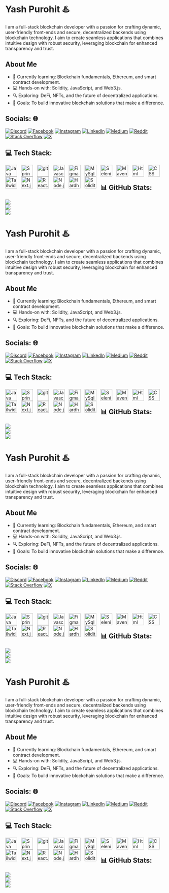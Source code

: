 # Yash Purohit ♨️   
I am a full-stack blockchain developer with a passion for crafting dynamic, user-friendly front-ends and secure, decentralized backends using blockchain technology. I aim to create seamless applications that combines intuitive design with robust security, leveraging blockchain for enhanced transparency and trust.

## About Me
- 🌱 Currently learning: Blockchain fundamentals, Ethereum, and smart contract development.
- 💻 Hands-on with: Solidity, JavaScript, and Web3.js.
- 🔍 Exploring: DeFi, NFTs, and the future of decentralized applications.
- 🎯 Goals: To build innovative blockchain solutions that make a difference.

## Socials: 🌐
[![Discord](https://img.shields.io/badge/Discord-%237289DA.svg?logo=discord&logoColor=white)](https://discord.gg/768470343895089162) [![Facebook](https://img.shields.io/badge/Facebook-%231877F2.svg?logo=Facebook&logoColor=white)](https://facebook.com/yashgpurohit.98) [![Instagram](https://img.shields.io/badge/Instagram-%23E4405F.svg?logo=Instagram&logoColor=white)](https://instagram.com/yashpurohit.98) [![LinkedIn](https://img.shields.io/badge/LinkedIn-%230077B5.svg?logo=linkedin&logoColor=white)](https://linkedin.com/in/yashpurohit98) [![Medium](https://img.shields.io/badge/Medium-12100E?logo=medium&logoColor=white)](https://medium.com/@yashpurohit98) [![Reddit](https://img.shields.io/badge/Reddit-%23FF4500.svg?logo=Reddit&logoColor=white)](https://reddit.com/user/yashpurohit98) [![Stack Overflow](https://img.shields.io/badge/-Stackoverflow-FE7A16?logo=stack-overflow&logoColor=white)](https://stackoverflow.com/users/28076977) [![X](https://img.shields.io/badge/X-black.svg?logo=X&logoColor=white)](https://x.com/yashpurohit98) 

## 💻 Tech Stack:
<img align="left" alt="Java" width="37px" style="padding-right:10px;" src="https://cdn.jsdelivr.net/gh/devicons/devicon@latest/icons/java/java-original.svg"/>

<img align="left" alt="Spring" width="37px" style="padding-right:10px;" src="https://cdn.jsdelivr.net/gh/devicons/devicon@latest/icons/spring/spring-original-wordmark.svg" />

<img align="left" alt="git" width="37px" style="padding-right:10px;" src="https://cdn.jsdelivr.net/gh/devicons/devicon@latest/icons/git/git-original.svg"/>

<img align="left" alt="Javascript" width="37px" style="padding-right:10px;" src="https://cdn.jsdelivr.net/gh/devicons/devicon@latest/icons/javascript/javascript-original.svg" />

<img align="left" alt="Figma" width="37px" style="padding-right:10px;" src="https://cdn.jsdelivr.net/gh/devicons/devicon@latest/icons/figma/figma-original.svg" />

<img align="left" alt="MySql" width="37px" style="padding-right:10px;" src="https://cdn.jsdelivr.net/gh/devicons/devicon@latest/icons/mysql/mysql-original-wordmark.svg" />

<img align="left" alt="Selenium" width="37px" style="padding-right:10px;" src="https://cdn.jsdelivr.net/gh/devicons/devicon@latest/icons/selenium/selenium-original.svg" />

<img align="left" alt="Maven" width="37px" style="padding-right:10px;" src="https://cdn.jsdelivr.net/gh/devicons/devicon@latest/icons/mongodb/mongodb-original-wordmark.svg" />

<img align="left" alt="Html" width="37px" style="padding-right:10px;" src="https://cdn.jsdelivr.net/gh/devicons/devicon@latest/icons/html5/html5-original-wordmark.svg" />

<img align="left" alt="CSS" width="37px" style="padding-right:10px;" src="https://cdn.jsdelivr.net/gh/devicons/devicon@latest/icons/css3/css3-original-wordmark.svg" />

<img align="left" alt="Tailwid" width="37px" style="padding-right:10px;" src="https://cdn.jsdelivr.net/gh/devicons/devicon@latest/icons/tailwindcss/tailwindcss-original.svg" />

<img align="left" alt="Next.js" width="37px" style="padding-right:10px;" src="https://cdn.jsdelivr.net/gh/devicons/devicon@latest/icons/nextjs/nextjs-original.svg" />

<img align="left" alt="React.js" width="37px" style="padding-right:10px;" src="https://cdn.jsdelivr.net/gh/devicons/devicon@latest/icons/react/react-original-wordmark.svg" />

<img align="left" alt="Node.js" width="37px" style="padding-right:10px;" src="https://cdn.jsdelivr.net/gh/devicons/devicon@latest/icons/nodejs/nodejs-original-wordmark.svg" />

<img align="left" alt="Hardhat" width="37px" style="padding-right:10px;" src="https://cdn.jsdelivr.net/gh/devicons/devicon@latest/icons/hardhat/hardhat-original.svg" />

<img align="left" alt="Solidity" width="37px" style="padding-right:10px;" src="https://cdn.jsdelivr.net/gh/devicons/devicon@latest/icons/solidity/solidity-original.svg" />
 
<br />

#

## 📊 GitHub Stats:
![](https://github-readme-stats.vercel.app/api?username=yashpurohit98&theme=one_dark_pro&hide_border=true&include_all_commits=false&count_private=true)<br/>
![](https://github-readme-streak-stats.herokuapp.com/?user=yashpurohit98&theme=one_dark_pro&hide_border=true)<br/>
![](https://github-readme-stats.vercel.app/api/top-langs/?username=yashpurohit98&theme=one_dark_pro&hide_border=true&include_all_commits=false&count_private=true&layout=compact)
# Yash Purohit ♨️   
I am a full-stack blockchain developer with a passion for crafting dynamic, user-friendly front-ends and secure, decentralized backends using blockchain technology. I aim to create seamless applications that combines intuitive design with robust security, leveraging blockchain for enhanced transparency and trust.

## About Me
- 🌱 Currently learning: Blockchain fundamentals, Ethereum, and smart contract development.
- 💻 Hands-on with: Solidity, JavaScript, and Web3.js.
- 🔍 Exploring: DeFi, NFTs, and the future of decentralized applications.
- 🎯 Goals: To build innovative blockchain solutions that make a difference.

## Socials: 🌐
[![Discord](https://img.shields.io/badge/Discord-%237289DA.svg?logo=discord&logoColor=white)](https://discord.gg/768470343895089162) [![Facebook](https://img.shields.io/badge/Facebook-%231877F2.svg?logo=Facebook&logoColor=white)](https://facebook.com/yashgpurohit.98) [![Instagram](https://img.shields.io/badge/Instagram-%23E4405F.svg?logo=Instagram&logoColor=white)](https://instagram.com/yashpurohit.98) [![LinkedIn](https://img.shields.io/badge/LinkedIn-%230077B5.svg?logo=linkedin&logoColor=white)](https://linkedin.com/in/yashpurohit98) [![Medium](https://img.shields.io/badge/Medium-12100E?logo=medium&logoColor=white)](https://medium.com/@yashpurohit98) [![Reddit](https://img.shields.io/badge/Reddit-%23FF4500.svg?logo=Reddit&logoColor=white)](https://reddit.com/user/yashpurohit98) [![Stack Overflow](https://img.shields.io/badge/-Stackoverflow-FE7A16?logo=stack-overflow&logoColor=white)](https://stackoverflow.com/users/28076977) [![X](https://img.shields.io/badge/X-black.svg?logo=X&logoColor=white)](https://x.com/yashpurohit98) 

## 💻 Tech Stack:
<img align="left" alt="Java" width="37px" style="padding-right:10px;" src="https://cdn.jsdelivr.net/gh/devicons/devicon@latest/icons/java/java-original.svg"/>

<img align="left" alt="Spring" width="37px" style="padding-right:10px;" src="https://cdn.jsdelivr.net/gh/devicons/devicon@latest/icons/spring/spring-original-wordmark.svg" />

<img align="left" alt="git" width="37px" style="padding-right:10px;" src="https://cdn.jsdelivr.net/gh/devicons/devicon@latest/icons/git/git-original.svg"/>

<img align="left" alt="Javascript" width="37px" style="padding-right:10px;" src="https://cdn.jsdelivr.net/gh/devicons/devicon@latest/icons/javascript/javascript-original.svg" />

<img align="left" alt="Figma" width="37px" style="padding-right:10px;" src="https://cdn.jsdelivr.net/gh/devicons/devicon@latest/icons/figma/figma-original.svg" />

<img align="left" alt="MySql" width="37px" style="padding-right:10px;" src="https://cdn.jsdelivr.net/gh/devicons/devicon@latest/icons/mysql/mysql-original-wordmark.svg" />

<img align="left" alt="Selenium" width="37px" style="padding-right:10px;" src="https://cdn.jsdelivr.net/gh/devicons/devicon@latest/icons/selenium/selenium-original.svg" />

<img align="left" alt="Maven" width="37px" style="padding-right:10px;" src="https://cdn.jsdelivr.net/gh/devicons/devicon@latest/icons/mongodb/mongodb-original-wordmark.svg" />

<img align="left" alt="Html" width="37px" style="padding-right:10px;" src="https://cdn.jsdelivr.net/gh/devicons/devicon@latest/icons/html5/html5-original-wordmark.svg" />

<img align="left" alt="CSS" width="37px" style="padding-right:10px;" src="https://cdn.jsdelivr.net/gh/devicons/devicon@latest/icons/css3/css3-original-wordmark.svg" />

<img align="left" alt="Tailwid" width="37px" style="padding-right:10px;" src="https://cdn.jsdelivr.net/gh/devicons/devicon@latest/icons/tailwindcss/tailwindcss-original.svg" />

<img align="left" alt="Next.js" width="37px" style="padding-right:10px;" src="https://cdn.jsdelivr.net/gh/devicons/devicon@latest/icons/nextjs/nextjs-original.svg" />

<img align="left" alt="React.js" width="37px" style="padding-right:10px;" src="https://cdn.jsdelivr.net/gh/devicons/devicon@latest/icons/react/react-original-wordmark.svg" />

<img align="left" alt="Node.js" width="37px" style="padding-right:10px;" src="https://cdn.jsdelivr.net/gh/devicons/devicon@latest/icons/nodejs/nodejs-original-wordmark.svg" />

<img align="left" alt="Hardhat" width="37px" style="padding-right:10px;" src="https://cdn.jsdelivr.net/gh/devicons/devicon@latest/icons/hardhat/hardhat-original.svg" />

<img align="left" alt="Solidity" width="37px" style="padding-right:10px;" src="https://cdn.jsdelivr.net/gh/devicons/devicon@latest/icons/solidity/solidity-original.svg" />
<br />

#


## 📊 GitHub Stats:
![](https://github-readme-stats.vercel.app/api?username=yashpurohit98&theme=one_dark_pro&hide_border=true&include_all_commits=false&count_private=true)<br/>
![](https://github-readme-streak-stats.herokuapp.com/?user=yashpurohit98&theme=one_dark_pro&hide_border=true)<br/>
![](https://github-readme-stats.vercel.app/api/top-langs/?username=yashpurohit98&theme=one_dark_pro&hide_border=true&include_all_commits=false&count_private=true&layout=compact)
# Yash Purohit ♨️   
I am a full-stack blockchain developer with a passion for crafting dynamic, user-friendly front-ends and secure, decentralized backends using blockchain technology. I aim to create seamless applications that combines intuitive design with robust security, leveraging blockchain for enhanced transparency and trust.

## About Me
- 🌱 Currently learning: Blockchain fundamentals, Ethereum, and smart contract development.
- 💻 Hands-on with: Solidity, JavaScript, and Web3.js.
- 🔍 Exploring: DeFi, NFTs, and the future of decentralized applications.
- 🎯 Goals: To build innovative blockchain solutions that make a difference.

## Socials: 🌐
[![Discord](https://img.shields.io/badge/Discord-%237289DA.svg?logo=discord&logoColor=white)](https://discord.gg/768470343895089162) [![Facebook](https://img.shields.io/badge/Facebook-%231877F2.svg?logo=Facebook&logoColor=white)](https://facebook.com/yashgpurohit.98) [![Instagram](https://img.shields.io/badge/Instagram-%23E4405F.svg?logo=Instagram&logoColor=white)](https://instagram.com/yashpurohit.98) [![LinkedIn](https://img.shields.io/badge/LinkedIn-%230077B5.svg?logo=linkedin&logoColor=white)](https://linkedin.com/in/yashpurohit98) [![Medium](https://img.shields.io/badge/Medium-12100E?logo=medium&logoColor=white)](https://medium.com/@yashpurohit98) [![Reddit](https://img.shields.io/badge/Reddit-%23FF4500.svg?logo=Reddit&logoColor=white)](https://reddit.com/user/yashpurohit98) [![Stack Overflow](https://img.shields.io/badge/-Stackoverflow-FE7A16?logo=stack-overflow&logoColor=white)](https://stackoverflow.com/users/28076977) [![X](https://img.shields.io/badge/X-black.svg?logo=X&logoColor=white)](https://x.com/yashpurohit98) 

## 💻 Tech Stack:
<img align="left" alt="Java" width="37px" style="padding-right:10px;" src="https://cdn.jsdelivr.net/gh/devicons/devicon@latest/icons/java/java-original.svg"/>

<img align="left" alt="Spring" width="37px" style="padding-right:10px;" src="https://cdn.jsdelivr.net/gh/devicons/devicon@latest/icons/spring/spring-original-wordmark.svg" />

<img align="left" alt="git" width="37px" style="padding-right:10px;" src="https://cdn.jsdelivr.net/gh/devicons/devicon@latest/icons/git/git-original.svg"/>

<img align="left" alt="Javascript" width="37px" style="padding-right:10px;" src="https://cdn.jsdelivr.net/gh/devicons/devicon@latest/icons/javascript/javascript-original.svg" />

<img align="left" alt="Figma" width="37px" style="padding-right:10px;" src="https://cdn.jsdelivr.net/gh/devicons/devicon@latest/icons/figma/figma-original.svg" />

<img align="left" alt="MySql" width="37px" style="padding-right:10px;" src="https://cdn.jsdelivr.net/gh/devicons/devicon@latest/icons/mysql/mysql-original-wordmark.svg" />

<img align="left" alt="Selenium" width="37px" style="padding-right:10px;" src="https://cdn.jsdelivr.net/gh/devicons/devicon@latest/icons/selenium/selenium-original.svg" />

<img align="left" alt="Maven" width="37px" style="padding-right:10px;" src="https://cdn.jsdelivr.net/gh/devicons/devicon@latest/icons/mongodb/mongodb-original-wordmark.svg" />

<img align="left" alt="Html" width="37px" style="padding-right:10px;" src="https://cdn.jsdelivr.net/gh/devicons/devicon@latest/icons/html5/html5-original-wordmark.svg" />

<img align="left" alt="CSS" width="37px" style="padding-right:10px;" src="https://cdn.jsdelivr.net/gh/devicons/devicon@latest/icons/css3/css3-original-wordmark.svg" />

<img align="left" alt="Tailwid" width="37px" style="padding-right:10px;" src="https://cdn.jsdelivr.net/gh/devicons/devicon@latest/icons/tailwindcss/tailwindcss-original.svg" />

<img align="left" alt="Next.js" width="37px" style="padding-right:10px;" src="https://cdn.jsdelivr.net/gh/devicons/devicon@latest/icons/nextjs/nextjs-original.svg" />

<img align="left" alt="React.js" width="37px" style="padding-right:10px;" src="https://cdn.jsdelivr.net/gh/devicons/devicon@latest/icons/react/react-original-wordmark.svg" />

<img align="left" alt="Node.js" width="37px" style="padding-right:10px;" src="https://cdn.jsdelivr.net/gh/devicons/devicon@latest/icons/nodejs/nodejs-original-wordmark.svg" />

<img align="left" alt="Hardhat" width="37px" style="padding-right:10px;" src="https://cdn.jsdelivr.net/gh/devicons/devicon@latest/icons/hardhat/hardhat-original.svg" />

<img align="left" alt="Solidity" width="37px" style="padding-right:10px;" src="https://cdn.jsdelivr.net/gh/devicons/devicon@latest/icons/solidity/solidity-original.svg" />
 
<br />

#

## 📊 GitHub Stats:
![](https://github-readme-stats.vercel.app/api?username=yashpurohit98&theme=one_dark_pro&hide_border=true&include_all_commits=false&count_private=true)<br/>
![](https://github-readme-streak-stats.herokuapp.com/?user=yashpurohit98&theme=one_dark_pro&hide_border=true)<br/>
![](https://github-readme-stats.vercel.app/api/top-langs/?username=yashpurohit98&theme=one_dark_pro&hide_border=true&include_all_commits=false&count_private=true&layout=compact)
# Yash Purohit ♨️   
I am a full-stack blockchain developer with a passion for crafting dynamic, user-friendly front-ends and secure, decentralized backends using blockchain technology. I aim to create seamless applications that combines intuitive design with robust security, leveraging blockchain for enhanced transparency and trust.

## About Me
- 🌱 Currently learning: Blockchain fundamentals, Ethereum, and smart contract development.
- 💻 Hands-on with: Solidity, JavaScript, and Web3.js.
- 🔍 Exploring: DeFi, NFTs, and the future of decentralized applications.
- 🎯 Goals: To build innovative blockchain solutions that make a difference.

## Socials: 🌐
[![Discord](https://img.shields.io/badge/Discord-%237289DA.svg?logo=discord&logoColor=white)](https://discord.gg/768470343895089162) [![Facebook](https://img.shields.io/badge/Facebook-%231877F2.svg?logo=Facebook&logoColor=white)](https://facebook.com/yashgpurohit.98) [![Instagram](https://img.shields.io/badge/Instagram-%23E4405F.svg?logo=Instagram&logoColor=white)](https://instagram.com/yashpurohit.98) [![LinkedIn](https://img.shields.io/badge/LinkedIn-%230077B5.svg?logo=linkedin&logoColor=white)](https://linkedin.com/in/yashpurohit98) [![Medium](https://img.shields.io/badge/Medium-12100E?logo=medium&logoColor=white)](https://medium.com/@yashpurohit98) [![Reddit](https://img.shields.io/badge/Reddit-%23FF4500.svg?logo=Reddit&logoColor=white)](https://reddit.com/user/yashpurohit98) [![Stack Overflow](https://img.shields.io/badge/-Stackoverflow-FE7A16?logo=stack-overflow&logoColor=white)](https://stackoverflow.com/users/28076977) [![X](https://img.shields.io/badge/X-black.svg?logo=X&logoColor=white)](https://x.com/yashpurohit98) 

## 💻 Tech Stack:
<img align="left" alt="Java" width="37px" style="padding-right:10px;" src="https://cdn.jsdelivr.net/gh/devicons/devicon@latest/icons/java/java-original.svg"/>

<img align="left" alt="Spring" width="37px" style="padding-right:10px;" src="https://cdn.jsdelivr.net/gh/devicons/devicon@latest/icons/spring/spring-original-wordmark.svg" />

<img align="left" alt="git" width="37px" style="padding-right:10px;" src="https://cdn.jsdelivr.net/gh/devicons/devicon@latest/icons/git/git-original.svg"/>

<img align="left" alt="Javascript" width="37px" style="padding-right:10px;" src="https://cdn.jsdelivr.net/gh/devicons/devicon@latest/icons/javascript/javascript-original.svg" />

<img align="left" alt="Figma" width="37px" style="padding-right:10px;" src="https://cdn.jsdelivr.net/gh/devicons/devicon@latest/icons/figma/figma-original.svg" />

<img align="left" alt="MySql" width="37px" style="padding-right:10px;" src="https://cdn.jsdelivr.net/gh/devicons/devicon@latest/icons/mysql/mysql-original-wordmark.svg" />

<img align="left" alt="Selenium" width="37px" style="padding-right:10px;" src="https://cdn.jsdelivr.net/gh/devicons/devicon@latest/icons/selenium/selenium-original.svg" />

<img align="left" alt="Maven" width="37px" style="padding-right:10px;" src="https://cdn.jsdelivr.net/gh/devicons/devicon@latest/icons/mongodb/mongodb-original-wordmark.svg" />

<img align="left" alt="Html" width="37px" style="padding-right:10px;" src="https://cdn.jsdelivr.net/gh/devicons/devicon@latest/icons/html5/html5-original-wordmark.svg" />

<img align="left" alt="CSS" width="37px" style="padding-right:10px;" src="https://cdn.jsdelivr.net/gh/devicons/devicon@latest/icons/css3/css3-original-wordmark.svg" />

<img align="left" alt="Tailwid" width="37px" style="padding-right:10px;" src="https://cdn.jsdelivr.net/gh/devicons/devicon@latest/icons/tailwindcss/tailwindcss-original.svg" />

<img align="left" alt="Next.js" width="37px" style="padding-right:10px;" src="https://cdn.jsdelivr.net/gh/devicons/devicon@latest/icons/nextjs/nextjs-original.svg" />

<img align="left" alt="React.js" width="37px" style="padding-right:10px;" src="https://cdn.jsdelivr.net/gh/devicons/devicon@latest/icons/react/react-original-wordmark.svg" />

<img align="left" alt="Node.js" width="37px" style="padding-right:10px;" src="https://cdn.jsdelivr.net/gh/devicons/devicon@latest/icons/nodejs/nodejs-original-wordmark.svg" />

<img align="left" alt="Hardhat" width="37px" style="padding-right:10px;" src="https://cdn.jsdelivr.net/gh/devicons/devicon@latest/icons/hardhat/hardhat-original.svg" />

<img align="left" alt="Solidity" width="37px" style="padding-right:10px;" src="https://cdn.jsdelivr.net/gh/devicons/devicon@latest/icons/solidity/solidity-original.svg" />
<br />

#


## 📊 GitHub Stats:
![](https://github-readme-stats.vercel.app/api?username=yashpurohit98&theme=one_dark_pro&hide_border=true&include_all_commits=false&count_private=true)<br/>
![](https://github-readme-streak-stats.herokuapp.com/?user=yashpurohit98&theme=one_dark_pro&hide_border=true)<br/>
![](https://github-readme-stats.vercel.app/api/top-langs/?username=yashpurohit98&theme=one_dark_pro&hide_border=true&include_all_commits=false&count_private=true&layout=compact)
